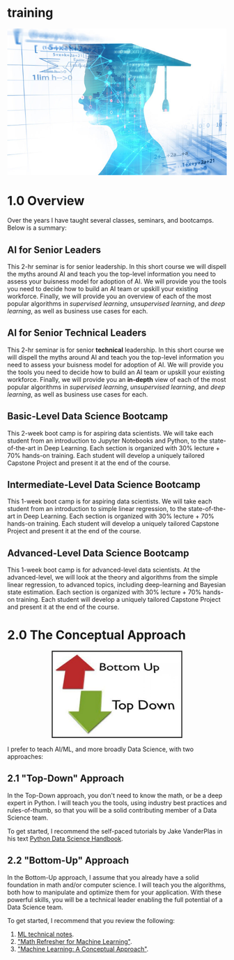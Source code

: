 # training

<p align="center">
	<img src="https://github.com/pfroysdon/training/blob/main/figures/data-science-bootcamp.jpg">
</p>


# 1.0 Overview

Over the years I have taught several classes, seminars, and bootcamps.  Below is a summary:

## AI for Senior Leaders
This 2-hr seminar is for senior leadership.  In this short course we will dispell the myths around AI and teach you the top-level information you need to assess your buisness model for adoption of AI.  We will provide you the tools you need to decide how to build an AI team or upskill your existing workforce.  Finally, we will provide you an overview of each of the most popular algorithms in *supervised learning*, *unsupervised learning*, and *deep learning*, as well as business use cases for each.

## AI for Senior Technical Leaders
This 2-hr seminar is for senior **technical** leadership.  In this short course we will dispell the myths around AI and teach you the top-level information you need to assess your buisness model for adoption of AI.  We will provide you the tools you need to decide how to build an AI team or upskill your existing workforce.  Finally, we will provide you an **in-depth** view of each of the most popular algorithms in *supervised learning*, *unsupervised learning*, and *deep learning*, as well as business use cases for each.

## Basic-Level Data Science Bootcamp
This 2-week boot camp is for aspiring data scientists. We will take each student from an introduction to Jupyter Notebooks and Python, to the state-of-the-art in Deep Learning.  Each section is organized with 30% lecture + 70% hands-on training.  Each student will develop a uniquely tailored Capstone Project and present it at the end of the course.

## Intermediate-Level Data Science Bootcamp
This 1-week boot camp is for aspiring data scientists. We will take each student from an introduction to simple linear regression, to the state-of-the-art in Deep Learning. Each section is organized with 30% lecture + 70% hands-on training.  Each student will develop a uniquely tailored Capstone Project and present it at the end of the course.

## Advanced-Level Data Science Bootcamp
This 1-week boot camp is for advanced-level data scientists.  At the advanced-level, we will look at the theory and algorithms from the simple linear regression, to advanced topics, including deep-learning and Bayesian state estimation. Each section is organized with 30% lecture + 70% hands-on training. Each student will develop a uniquely tailored Capstone Project and present it at the end of the course.



# 2.0 The Conceptual Approach
<p align="center">
	<img width="300" src="https://github.com/pfroysdon/training/blob/main/figures/bottom-up.png">
</p>
I prefer to teach AI/ML, and more broadly Data Science, with two approaches:

## 2.1 "Top-Down" Approach
In the Top-Down approach, you don't need to know the math, or be a deep expert in Python.
I will teach you the tools, using industry best practices and rules-of-thumb, so that you will be a solid contributing member of a Data Science team. 

To get started, I recommend the self-paced tutorials by Jake VanderPlas in his text [Python Data Science Handbook](https://jakevdp.github.io/PythonDataScienceHandbook/).

## 2.2 "Bottom-Up" Approach
In the Bottom-Up approach, I assume that you already have a solid foundation in math and/or computer science.
I will teach you the algorithms, both how to manipulate and optimize them for your application.
With these powerful skills, you will be a technical leader enabling the full potential of a Data Science team.

To get started, I recommend that you review the following:
1. [ML technical notes](https://github.com/pfroysdon/publications/tree/main/Math_Notes).
2. ["Math Refresher for Machine Learning"](https://github.com/pfroysdon/publications/tree/main/Math_Refresher_for_Machine_Learning).
3. ["Machine Learning: A Conceptual Approach"](https://github.com/pfroysdon/publications/tree/main/Machine_Learning_a_Conceptual_Approach).
